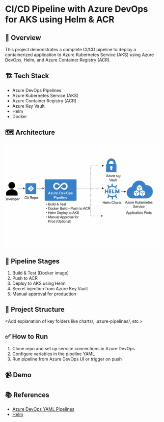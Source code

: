 # CI/CD Pipeline with Azure DevOps for AKS using Helm & ACR

## 📌 Overview
This project demonstrates a complete CI/CD pipeline to deploy a containerized application to Azure Kubernetes Service (AKS) using Azure DevOps, Helm, and Azure Container Registry (ACR).

## 🏗️ Tech Stack
- Azure DevOps Pipelines
- Azure Kubernetes Service (AKS)
- Azure Container Registry (ACR)
- Azure Key Vault
- Helm
- Docker

## 🗺️ Architecture
![Architecture Diagram](docs/architecture-diagram.png)

## 🚀 Pipeline Stages
1. Build & Test (Docker image)
2. Push to ACR
3. Deploy to AKS using Helm
4. Secret injection from Azure Key Vault
5. Manual approval for production

## 📂 Project Structure
<Add explanation of key folders like charts/, .azure-pipelines/, etc.>

## ✅ How to Run
1. Clone repo and set up service connections in Azure DevOps
2. Configure variables in the pipeline YAML
3. Run pipeline from Azure DevOps UI or trigger on push

## 📹 Demo
<Insert link to demo video or embed gif>

## 📚 References
- [Azure DevOps YAML Pipelines](https://learn.microsoft.com/en-us/azure/devops/pipelines/?view=azure-devops)
- [Helm](https://helm.sh/)
